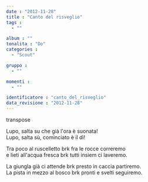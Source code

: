 ```yaml
---
date : "2012-11-28"
title : "Canto del risveglio"
tags : 
  - ""

album : ""
tonalita : "Do"
categories : 
  - "Scout"

gruppo : 
  - ""

momenti : 
  - ""

identificatore : "canto_del_risveglio"
data_revisione : "2012-11-28"
---
```

  
transpose  
  
Lupo, salta su che già l'ora è suonata!     
Lupo, salta sù, cominciato è il dì!  
  
            
Tra poco al ruscelletto brk fra le rocce correremo  
e lieti all'acqua fresca brk tutti insiem ci laveremo.  
  
  
  
La giungla già ci attende brk presto in caccia partiremo.  
La pista in mezzo al bosco brk pronti e svelti seguiremo.  
  
